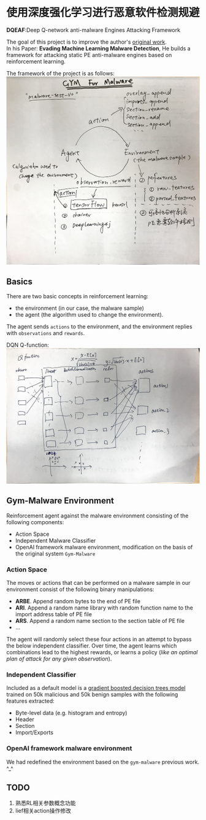 # 使用深度强化学习进行恶意软件检测规避 

**DQEAF**:Deep Q-network anti-malware Engines Attacking Framework

The goal of this project is to improve the author's [original work](https://github.com/endgameinc/gym-malware).  
In his Paper: **Evading Machine Learning Malware Detection**, He builds a framework for attacking static PE anti-malware engines based on reinforcement learning.

The framework of the project is as follows:![img1](docs/images/gym-malware.jpg)

## Basics
There are two basic concepts in reinforcement learning: 
* the environment (in our case, the malware sample) 
* the agent (the algorithm used to change the environment).  

The agent sends `actions` to the environment, and the environment replies with `observations` and `rewards`.

DQN Q-function:![img2](docs/images/chainerrl-Q-function.jpg)
 
## Gym-Malware Environment
Reinforcement agent against the malware environment consisting of the following components:

* Action Space
* Independent Malware Classifier
* OpenAI framework malware environment, modification on the basis of the original system `Gym-Malware`
 
### Action Space

The moves or actions that can be performed on a malware sample in our environment consist of the following binary manipulations:
* **ARBE**. Append random bytes to the end of PE file
* **ARI**. Append a random name library with random function name to the import address table of PE file
* **ARS**. Append a random name section to the section table of PE file
* ...

The agent will randomly select these four actions in an attempt to bypass the below independent classifier. Over time, the agent learns which combinations lead to the highest rewards, or learns a policy (*like an optimal plan of attack for any given observation*).

### Independent Classifier

Included as a default model is a [gradient boosted decision trees model] trained on 50k malicious and 50k benign samples with the following features extracted:
* Byte-level data (e.g. histogram and entropy)
* Header
* Section
* Import/Exports

[gradient boosted decision trees model]: http://scikit-learn.org/stable/modules/generated/sklearn.ensemble.GradientBoostingClassifier.html

### OpenAI framework malware environment
We had redefined the environment based on the `gym-malware` previous work. ^_^

## TODO
1. 熟悉RL相关参数概念功能
2. lief相关action操作修改
